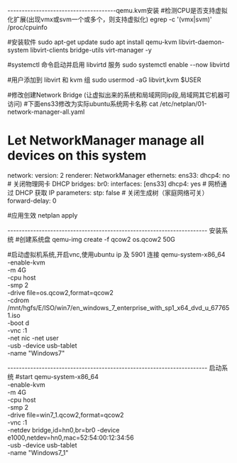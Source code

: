 --------------------------------------qemu.kvm安装
#检测CPU是否支持虚拟化扩展(出现vmx或svm一个或多个，则支持虚拟化)
egrep -c '(vmx|svm)' /proc/cpuinfo

#安装软件
sudo apt-get update
sudo apt install qemu-kvm libvirt-daemon-system libvirt-clients bridge-utils virt-manager -y

#systemctl 命令启动并启用 libvirtd 服务
sudo systemctl enable --now libvirtd

#用户添加到 libvirt 和 kvm 组
sudo usermod -aG libvirt,kvm $USER

#修改创建Network Bridge (让虚拟出来的系统和局域网同ip段,局域网其它机器可访问)
#下面ens33修改为实际ubuntu系统网卡名称
cat /etc/netplan/01-network-manager-all.yaml
# Let NetworkManager manage all devices on this system
network:
  version: 2
  renderer: NetworkManager
  ethernets:
    ens33:
      dhcp4: no      # 关闭物理网卡 DHCP
  bridges:
    br0:
      interfaces: [ens33]
      dhcp4: yes     # 网桥通过 DHCP 获取 IP
      parameters:
        stp: false   # 关闭生成树（家庭网络可关）
        forward-delay: 0

#应用生效
netplan apply

---------------------------------------------------------------------- 安装系统
#创建系统盘
qemu-img create -f qcow2 os.qcow2 50G

#启动虚拟机系统,开启vnc,使用ubuntu ip 及 5901 连接
qemu-system-x86_64 \
  -enable-kvm \
  -m 4G \
  -cpu host \
  -smp 2 \
  -drive file=os.qcow2,format=qcow2 \
  -cdrom /mnt/hgfs/E/ISO/win7/en_windows_7_enterprise_with_sp1_x64_dvd_u_677651.iso \
  -boot d \
  -vnc :1 \
  -net nic -net user \
  -usb -device usb-tablet \
  -name "Windows7"

---------------------------------------------------------------------- 启动系统
#start
qemu-system-x86_64 \
  -enable-kvm \
  -m 4G \
  -cpu host \
  -smp 2 \
  -drive file=win7_1.qcow2,format=qcow2 \
  -vnc :1 \
  -netdev bridge,id=hn0,br=br0 -device e1000,netdev=hn0,mac=52:54:00:12:34:56 \
  -usb -device usb-tablet \
  -name "Windows7_1"
